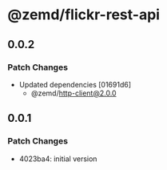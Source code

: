 # @zemd/flickr-rest-api

## 0.0.2

### Patch Changes

- Updated dependencies [01691d6]
  - @zemd/http-client@2.0.0

## 0.0.1

### Patch Changes

- 4023ba4: initial version
